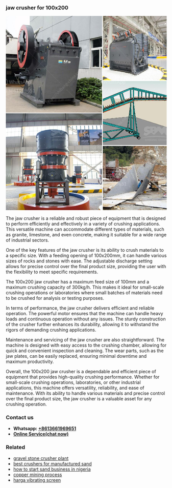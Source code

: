 <h3>jaw crusher for 100x200</h3><img src='1708497961.jpg' alt=''><p>The jaw crusher is a reliable and robust piece of equipment that is designed to perform efficiently and effectively in a variety of crushing applications. This versatile machine can accommodate different types of materials, such as granite, limestone, and even concrete, making it suitable for a wide range of industrial sectors.</p><p>One of the key features of the jaw crusher is its ability to crush materials to a specific size. With a feeding opening of 100x200mm, it can handle various sizes of rocks and stones with ease. The adjustable discharge setting allows for precise control over the final product size, providing the user with the flexibility to meet specific requirements.</p><p>The 100x200 jaw crusher has a maximum feed size of 100mm and a maximum crushing capacity of 300kg/h. This makes it ideal for small-scale crushing operations or laboratories where small batches of materials need to be crushed for analysis or testing purposes.</p><p>In terms of performance, the jaw crusher delivers efficient and reliable operation. The powerful motor ensures that the machine can handle heavy loads and continuous operation without any issues. The sturdy construction of the crusher further enhances its durability, allowing it to withstand the rigors of demanding crushing applications.</p><p>Maintenance and servicing of the jaw crusher are also straightforward. The machine is designed with easy access to the crushing chamber, allowing for quick and convenient inspection and cleaning. The wear parts, such as the jaw plates, can be easily replaced, ensuring minimal downtime and maximum productivity.</p><p>Overall, the 100x200 jaw crusher is a dependable and efficient piece of equipment that provides high-quality crushing performance. Whether for small-scale crushing operations, laboratories, or other industrial applications, this machine offers versatility, reliability, and ease of maintenance. With its ability to handle various materials and precise control over the final product size, the jaw crusher is a valuable asset for any crushing operation.</p><h3>Contact us</h3><ul><li><strong>Whatsapp:&nbsp;<a href="https://wa.me/8613661969651">+8613661969651</a></strong></li><li><a href="https://swt.shibang-china.com/?git&amp;zhl&amp;jaw crusher for 100x200"><strong>Online Service(chat now)</strong></a></li></ul><h3>Related</h3><ul><li><a href='gravel stone crusher plant.md'>gravel stone crusher plant</a></li><li><a href='best crushers for manufactured sand.md'>best crushers for manufactured sand</a></li><li><a href='how to start sand business in nigeria.md'>how to start sand business in nigeria</a></li><li><a href='copper mining process.md'>copper mining process</a></li><li><a href='harga vibrating screen.md'>harga vibrating screen</a></li></ul>